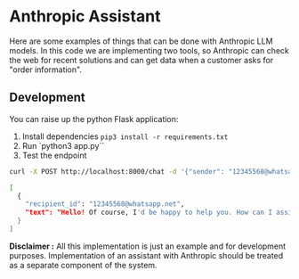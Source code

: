 # Anthropic Assistant

Here are some examples of things that can be done with Anthropic LLM models. In this code we are implementing two tools, so Anthropic can check the web for recent solutions and can get data when a customer asks for "order information".

## Development

You can raise up the python Flask application:

1. Install dependencies `pip3 install -r requirements.txt`
2. Run `python3 app.py``
3. Test the endpoint

```sh
curl -X POST http://localhost:8000/chat -d '{"sender": "12345568@whatsapp.net", "text": "Hey can you help me?"}' -H "Content-Type: application/json"

[
  {
    "recipient_id": "12345568@whatsapp.net",
    "text": "Hello! Of course, I'd be happy to help you. How can I assist you today? Are you looking for information about our tech products or do you need help with an order?"
  }
]
```

**Disclaimer :** All this implementation is just an example and for development purposes. Implementation of an assistant with Anthropic should be treated as a separate component of the system.